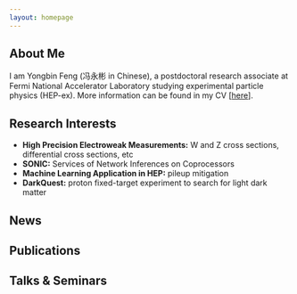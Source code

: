 ```yaml
---
layout: homepage
---
```


## About Me

I am Yongbin Feng (冯永彬 in Chinese), a postdoctoral research associate at Fermi National Accelerator Laboratory studying experimental particle physics (HEP-ex). More information can be found in my CV [[here](https://cernbox.cern.ch/index.php/s/axNsuZwwfxOD46A)].

## Research Interests

- **High Precision Electroweak Measurements:** W and Z cross sections, differential cross sections, etc
- **SONIC:** Services of Network Inferences on Coprocessors
- **Machine Learning Application in HEP:** pileup mitigation
- **DarkQuest:** proton fixed-target experiment to search for light dark matter

## News

## Publications

## Talks & Seminars
